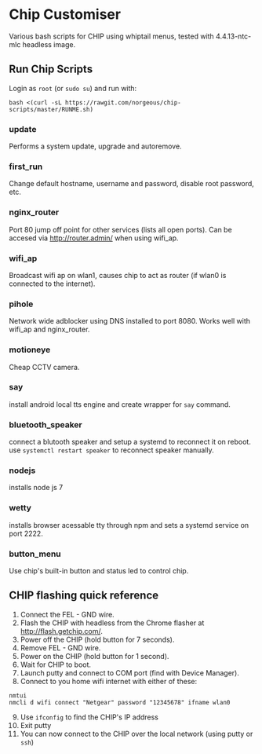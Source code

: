 # Chip Customiser
Various bash scripts for CHIP using whiptail menus, tested with 4.4.13-ntc-mlc headless image.


## Run Chip Scripts
Login as `root` (or `sudo su`) and run with:
```
bash <(curl -sL https://rawgit.com/norgeous/chip-scripts/master/RUNME.sh)
```


### update
Performs a system update, upgrade and autoremove.

### first_run
Change default hostname, username and password, disable root password, etc.

### nginx_router
Port 80 jump off point for other services (lists all open ports). Can be accesed via http://router.admin/ when using wifi_ap.

### wifi_ap
Broadcast wifi ap on wlan1, causes chip to act as router (if wlan0 is connected to the internet).

### pihole
Network wide adblocker using DNS installed to port 8080. Works well with wifi_ap and nginx_router.

### motioneye
Cheap CCTV camera.

### say
install android local tts engine and create wrapper for `say` command.

### bluetooth_speaker
connect a blutooth speaker and setup a systemd to reconnect it on reboot.
use `systemctl restart speaker` to reconnect speaker manually.

### nodejs
installs node js 7

### wetty
installs browser acessable tty through npm and sets a systemd service on port 2222.

### button_menu
Use chip's built-in button and status led to control chip.


## CHIP flashing quick reference
1. Connect the FEL - GND wire.
2. Flash the CHIP with headless from the Chrome flasher at http://flash.getchip.com/.
3. Power off the CHIP (hold button for 7 seconds).
4. Remove FEL - GND wire.
5. Power on the CHIP (hold button for 1 second).
6. Wait for CHIP to boot.
7. Launch putty and connect to COM port (find with Device Manager).
8. Connect to you home wifi internet with either of these:
```
nmtui
nmcli d wifi connect "Netgear" password "12345678" ifname wlan0
```
9. Use `ifconfig` to find the CHIP's IP address
10. Exit putty
11. You can now connect to the CHIP over the local network (using putty or `ssh`)
